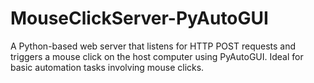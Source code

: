 # MouseClickServer-PyAutoGUI
A Python-based web server that listens for HTTP POST requests and triggers a mouse click on the host computer using PyAutoGUI. Ideal for basic automation tasks involving mouse clicks.
